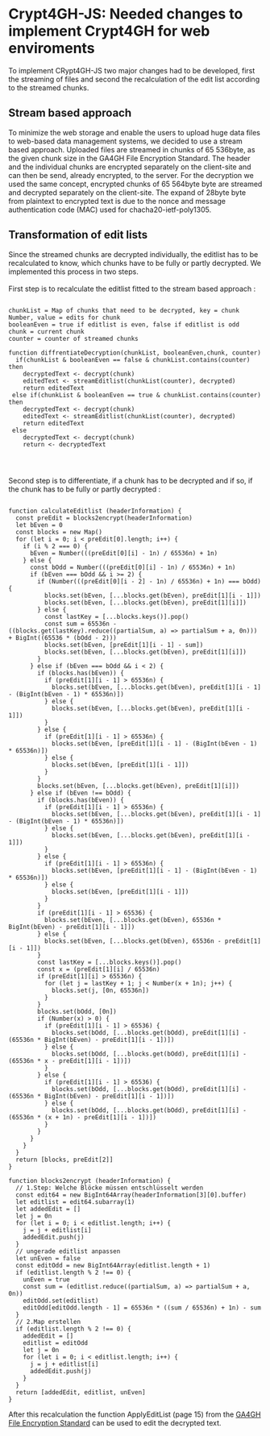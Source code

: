 # Crypt4GH-JS: Needed changes to implement Crypt4GH for web enviroments
To implement CRypt4GH-JS two major changes had to be developed, first the streaming of files and second the recalculation of the edit list according to the streamed chunks.

## Stream based approach 
To minimize the web storage and enable the users to upload
huge data files to web-based data management systems, we
decided to use a stream based approach. Uploaded files are
streamed in chunks of 65 536byte, as the given chunk size in
the GA4GH File Encryption Standard. The header and the
individual chunks are encrypted separately on the client-site
and can then be send, already encrypted, to the server.
For the decryption we used the same concept, encrypted chunks
of 65 564byte byte are streamed and decrypted separately on
the client-site. The expand of 28byte byte from plaintext to
encrypted text is due to the nonce and message authentication
code (MAC) used for chacha20-ietf-poly1305.

## Transformation of edit lists
Since the streamed chunks are decrypted individually, the editlist has to be recalculated to know, which chunks have to be fully or partly decrypted. 
We implemented this process in two steps.
<br> 
<br> 
First step is to recalculate the editlist fitted to the stream based approach : 
```

chunkList = Map of chunks that need to be decrypted, key = chunk Number, value = edits for chunk
booleanEven = true if editlist is even, false if editlist is odd
chunk = current chunk
counter = counter of streamed chunks

function diffrentiateDecryption(chunkList, booleanEven,chunk, counter)
  if(chunkList & booleanEven == false & chunkList.contains(counter) then
    decryptedText <- decrypt(chunk)
    editedText <- streamEditlist(chunkList(counter), decrypted)
    return editedText
 else if(chunkList & booleanEven == true & chunkList.contains(counter) then
    decryptedText <- decrypt(chunk)
    editedText <- streamEditlist(chunkList(counter), decrypted)
    return editedText
 else
    decryptedText <- decrypt(chunk)
    return <- decryptedText
    
    


```
Second step is to differentiate, if a chunk has to be decrypted and if so, if the chunk has to be fully or partly decrypted : 
```

function calculateEditlist (headerInformation) {
  const preEdit = blocks2encrypt(headerInformation)
  let bEven = 0
  const blocks = new Map()
  for (let i = 0; i < preEdit[0].length; i++) {
    if (i % 2 === 0) {
      bEven = Number(((preEdit[0][i] - 1n) / 65536n) + 1n)
    } else {
      const bOdd = Number(((preEdit[0][i] - 1n) / 65536n) + 1n)
      if (bEven === bOdd && i >= 2) {
        if (Number(((preEdit[0][i - 2] - 1n) / 65536n) + 1n) === bOdd) {
          blocks.set(bEven, [...blocks.get(bEven), preEdit[1][i - 1]])
          blocks.set(bEven, [...blocks.get(bEven), preEdit[1][i]])
        } else {
          const lastKey = [...blocks.keys()].pop()
          const sum = 65536n - ((blocks.get(lastKey).reduce((partialSum, a) => partialSum + a, 0n))) + BigInt((65536 * (bOdd - 2)))
          blocks.set(bEven, [preEdit[1][i - 1] - sum])
          blocks.set(bEven, [...blocks.get(bEven), preEdit[1][i]])
        }
      } else if (bEven === bOdd && i < 2) {
        if (blocks.has(bEven)) {
          if (preEdit[1][i - 1] > 65536n) {
            blocks.set(bEven, [...blocks.get(bEven), preEdit[1][i - 1] - (BigInt(bEven - 1) * 65536n)])
          } else {
            blocks.set(bEven, [...blocks.get(bEven), preEdit[1][i - 1]])
          }
        } else {
          if (preEdit[1][i - 1] > 65536n) {
            blocks.set(bEven, [preEdit[1][i - 1] - (BigInt(bEven - 1) * 65536n)])
          } else {
            blocks.set(bEven, [preEdit[1][i - 1]])
          }
        }
        blocks.set(bEven, [...blocks.get(bEven), preEdit[1][i]])
      } else if (bEven !== bOdd) {
        if (blocks.has(bEven)) {
          if (preEdit[1][i - 1] > 65536n) {
            blocks.set(bEven, [...blocks.get(bEven), preEdit[1][i - 1] - (BigInt(bEven - 1) * 65536n)])
          } else {
            blocks.set(bEven, [...blocks.get(bEven), preEdit[1][i - 1]])
          }
        } else {
          if (preEdit[1][i - 1] > 65536n) {
            blocks.set(bEven, [preEdit[1][i - 1] - (BigInt(bEven - 1) * 65536n)])
          } else {
            blocks.set(bEven, [preEdit[1][i - 1]])
          }
        }
        if (preEdit[1][i - 1] > 65536) {
          blocks.set(bEven, [...blocks.get(bEven), 65536n * BigInt(bEven) - preEdit[1][i - 1]])
        } else {
          blocks.set(bEven, [...blocks.get(bEven), 65536n - preEdit[1][i - 1]])
        }
        const lastKey = [...blocks.keys()].pop()
        const x = (preEdit[1][i] / 65536n)
        if (preEdit[1][i] > 65536n) {
          for (let j = lastKey + 1; j < Number(x + 1n); j++) {
            blocks.set(j, [0n, 65536n])
          }
        }
        blocks.set(bOdd, [0n])
        if (Number(x) > 0) {
          if (preEdit[1][i - 1] > 65536) {
            blocks.set(bOdd, [...blocks.get(bOdd), preEdit[1][i] - (65536n * BigInt(bEven) - preEdit[1][i - 1])])
          } else {
            blocks.set(bOdd, [...blocks.get(bOdd), preEdit[1][i] - (65536n * x - preEdit[1][i - 1])])
          }
        } else {
          if (preEdit[1][i - 1] > 65536) {
            blocks.set(bOdd, [...blocks.get(bOdd), preEdit[1][i] - (65536n * BigInt(bEven) - preEdit[1][i - 1])])
          } else {
            blocks.set(bOdd, [...blocks.get(bOdd), preEdit[1][i] - (65536n * (x + 1n) - preEdit[1][i - 1])])
          }
        }
      }
    }
  }
  return [blocks, preEdit[2]]
}

function blocks2encrypt (headerInformation) {
  // 1.Step: Welche Blöcke müssen entschlüsselt werden
  const edit64 = new BigInt64Array(headerInformation[3][0].buffer)
  let editlist = edit64.subarray(1)
  let addedEdit = []
  let j = 0n
  for (let i = 0; i < editlist.length; i++) {
    j = j + editlist[i]
    addedEdit.push(j)
  }
  // ungerade editlist anpassen
  let unEven = false
  const editOdd = new BigInt64Array(editlist.length + 1)
  if (editlist.length % 2 !== 0) {
    unEven = true
    const sum = (editlist.reduce((partialSum, a) => partialSum + a, 0n))
    editOdd.set(editlist)
    editOdd[editOdd.length - 1] = 65536n * ((sum / 65536n) + 1n) - sum
  }
  // 2.Map erstellen
  if (editlist.length % 2 !== 0) {
    addedEdit = []
    editlist = editOdd
    let j = 0n
    for (let i = 0; i < editlist.length; i++) {
      j = j + editlist[i]
      addedEdit.push(j)
    }
  }
  return [addedEdit, editlist, unEven]
}

```
After this recalculation the function ApplyEditList (page 15) from the [GA4GH File Encryption Standard](http://samtools.github.io/hts-specs/crypt4gh.pdf) can be used to edit the decrypted text.
